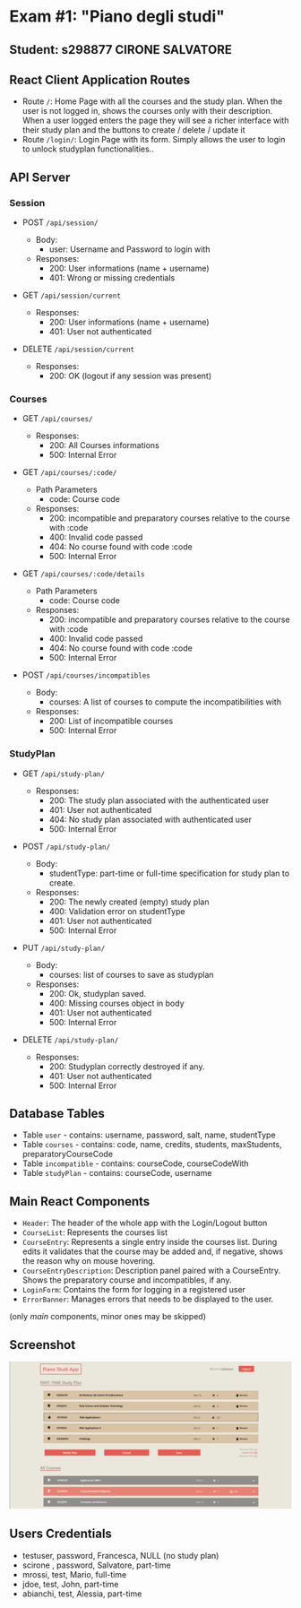# Exam #1: "Piano degli studi"
## Student: s298877 CIRONE SALVATORE

## React Client Application Routes

- Route `/`: Home Page with all the courses and the study plan. When the user is not logged in, shows the courses only with their description. When a user logged enters the page they will see a richer interface with their study plan and the buttons to create / delete / update it
- Route `/login/`: Login Page with its form. Simply allows the user to login to unlock studyplan functionalities..

## API Server

### Session
- POST `/api/session/`
  - Body:
      - user: Username and Password to login with
  - Responses:
    - 200: User informations (name + username)
    - 401: Wrong or missing credentials

- GET `/api/session/current`
  - Responses:
    - 200: User informations (name + username)
    - 401: User not authenticated

- DELETE `/api/session/current`
  - Responses:
    - 200: OK (logout if any session was present)

### Courses
- GET `/api/courses/`
  - Responses:
    - 200: All Courses informations
    - 500: Internal Error

- GET `/api/courses/:code/`
  - Path Parameters
    - code: Course code
  - Responses:
    - 200: incompatible and preparatory courses relative to the course with :code
    - 400: Invalid code passed
    - 404: No course found with code :code
    - 500: Internal Error    
  
- GET `/api/courses/:code/details`
  - Path Parameters
    - code: Course code
  - Responses:
    - 200: incompatible and preparatory courses relative to the course with :code
    - 400: Invalid code passed
    - 404: No course found with code :code
    - 500: Internal Error

- POST `/api/courses/incompatibles`
  - Body:
      - courses: A list of courses to compute the incompatibilities with
  - Responses:
    - 200: List of incompatible courses
    - 500: Internal Error

### StudyPlan
- GET `/api/study-plan/`
  - Responses:
    - 200: The study plan associated with the authenticated user
    - 401: User not authenticated
    - 404: No study plan associated with authenticated user
    - 500: Internal Error

- POST `/api/study-plan/`
  - Body:
      - studentType: part-time or full-time specification for study plan to create.
  - Responses:
    - 200: The newly created (empty) study plan
    - 400: Validation error on studentType
    - 401: User not authenticated
    - 500: Internal Error

- PUT `/api/study-plan/`
  - Body:
      - courses: list of courses to save as studyplan
  - Responses:
    - 200: Ok, studyplan saved.
    - 400: Missing courses object in body
    - 401: User not authenticated
    - 500: Internal Error

- DELETE `/api/study-plan/`
  - Responses:
    - 200: Studyplan correctly destroyed if any.
    - 401: User not authenticated
    - 500: Internal Error

## Database Tables

- Table `user` - contains: username, password, salt, name, studentType
- Table `courses` - contains: code, name, credits, students, maxStudents, preparatoryCourseCode
- Table `incompatible` - contains: courseCode, courseCodeWith
- Table `studyPlan` - contains: courseCode, username

## Main React Components

- `Header`: The header of the whole app with the Login/Logout button
- `CourseList`: Represents the courses list
- `CourseEntry`: Represents a single entry inside the courses list. During edits it validates that the course may be added and, if negative, shows the reason why on mouse hovering. 
- `CourseEntryDescription`: Description panel paired with a CourseEntry. Shows the preparatory course and incompatibles, if any.
- `LoginForm`: Contains the form for logging in a registered user
- `ErrorBanner`: Manages errors that needs to be displayed to the user.


(only _main_ components, minor ones may be skipped)

## Screenshot

![Screenshot](./img/screenshot.png)

## Users Credentials

- testuser, password, Francesca, NULL (no study plan) 
- scirone , password, Salvatore, part-time
- mrossi, test, Mario, full-time
- jdoe, test, John, part-time
- abianchi, test, Alessia, part-time 
